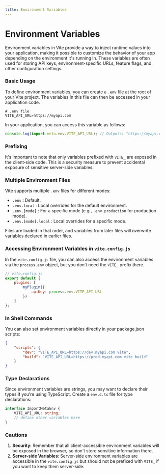 ```yaml
---
title: Environment Variables
---
```


# Environment Variables

Environment variables in Vite provide a way to inject runtime values into your application, making it possible to customize the behavior of your app depending on the environment it's running in. These variables are often used for storing API keys, environment-specific URLs, feature flags, and other configuration settings.

### Basic Usage

To define environment variables, you can create a `.env` file at the root of your Vite project. The variables in this file can then be accessed in your application code.

```env
# .env file
VITE_API_URL=https://myapi.com
```

In your application, you can access this variable as follows:

```javascript
console.log(import.meta.env.VITE_API_URL); // Outputs: "https://myapi.com"
```

### Prefixing

It's important to note that only variables prefixed with `VITE_` are exposed in the client-side code. This is a security measure to prevent accidental exposure of sensitive server-side variables.

### Multiple Environment Files

Vite supports multiple `.env` files for different modes:

- `.env` : Default.
- `.env.local` : Local overrides for the default environment.
- `.env.[mode]` : For a specific mode (e.g., `.env.production` for production mode).
- `.env.[mode].local` : Local overrides for a specific mode.

Files are loaded in that order, and variables from later files will overwrite variables declared in earlier files.

### Accessing Environment Variables in `vite.config.js`

In the `vite.config.js` file, you can also access the environment variables via the `process.env` object, but you don't need the `VITE_` prefix there.

```javascript
// vite.config.js
export default {
	plugins: [
		myPlugin({
			apiKey: process.env.VITE_API_URL
		})
	]
};
```

### In Shell Commands

You can also set environment variables directly in your package.json scripts:

```json
{
	"scripts": {
		"dev": "VITE_API_URL=https://dev.myapi.com vite",
		"build": "VITE_API_URL=https://prod.myapi.com vite build"
	}
}
```

### Type Declarations

Since environment variables are strings, you may want to declare their types if you're using TypeScript. Create a `env.d.ts` file for type declarations:

```typescript
interface ImportMetaEnv {
	VITE_API_URL: string;
	// define other variables here
}
```

### Cautions

1. **Security**: Remember that all client-accessible environment variables will be exposed in the browser, so don't store sensitive information there.
2. **Server-side Variables**: Server-side environment variables are accessible in the `vite.config.js` but should not be prefixed with `VITE_` if you want to keep them server-side.
